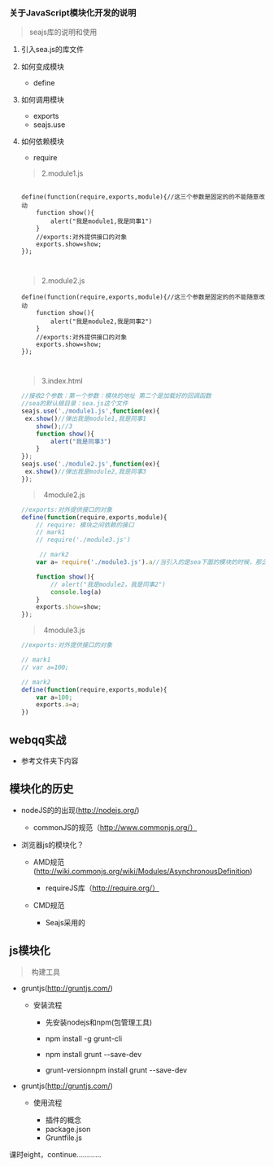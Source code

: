 ###	关于JavaScript模块化开发的说明

> seajs库的说明和使用

1. 引入sea.js的库文件

2. 如何变成模块

   - define

3. 如何调用模块

   - exports
   - seajs.use

4. 如何依赖模块

   - require

   
   
   
   > 2.module1.js
   
   ~~~define(function(require,exports,module){//这三个参数是固定的的不能随意改动
   
   define(function(require,exports,module){//这三个参数是固定的的不能随意改动
       function show(){
           alert("我是module1,我是同事1")
       }
       //exports:对外提供接口的对象
       exports.show=show;
   });
   
      
   ~~~
   
   > 2.module2.js
   
   ```define(function(require,exports,module){//这三个参数是固定的的不能随意改动
   define(function(require,exports,module){//这三个参数是固定的的不能随意改动
       function show(){
           alert("我是module2,我是同事2")
       }
       //exports:对外提供接口的对象
       exports.show=show;
   });
   
      
   ```
   
   
   
   > 3.index.html
   
   ~~~javascript
   //接收2个参数：第一个参数：模块的地址 第二个是加载好的回调函数
   //sea的默认根目录：sea.js这个文件
   seajs.use('./module1.js',function(ex){
   	ex.show()//弹出我是module1,我是同事1
       show();//3
       function show(){
           alert("我是同事3")
       }
   });
   seajs.use('./module2.js',function(ex){
   	ex.show()//弹出我是module2,我是同事3
   });
   ~~~
   
   
   
   > ​	4module2.js
   
   ~~~javascript
   //exports:对外提供接口的对象
   define(function(require,exports,module){
       // require: 模块之间依赖的接口
       // mark1
       // require('./module3.js')
   
        // mark2
       var a= require('./module3.js').a//当引入的是sea下面的模块的时候，那么require执行完的结果就是exports
   
       function show(){
           // alert("我是module2，我是同事2")
           console.log(a)
       }
       exports.show=show;
   });
   ~~~
   
   
   
   > ​	4module3.js
   
   ~~~javascript
   //exports:对外提供接口的对象
   
   // mark1
   // var a=100;
   
   // mark2
   define(function(require,exports,module){
       var a=100;
       exports.a=a;
   })
   ~~~
   
   
   
##	webqq实战

   *	参考文件夹下内容

## 模块化的历史

- nodeJS的的出现(http://nodejs.org/)

  - commonJS的规范（http://www.commonjs.org/）

- 浏览器js的模块化？

  - AMD规范(http://wiki.commonjs.org/wiki/Modules/AsynchronousDefinition)

    - requireJS库（http://require.org/）
  - CMD规范
    - Seajs采用的    
## js模块化

> ​	构建工具

- gruntjs(http://gruntjs.com/)

  - 安装流程

    - 先安装nodejs和npm(包管理工具)

    - npm install -g grunt-cli

    - npm install grunt --save-dev

    - grunt-versionnpm install grunt --save-dev


- gruntjs(http://gruntjs.com/)

  - 使用流程

    - 插件的概念
    - package.json
    - Gruntfile.js

课时eight，continue............